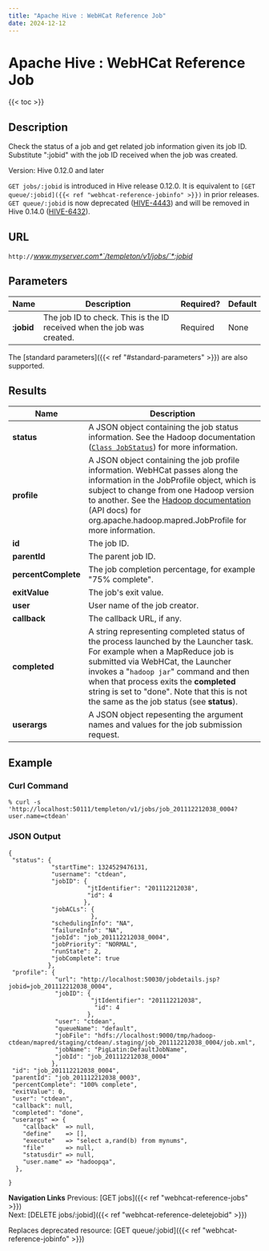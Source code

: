 ```yaml
---
title: "Apache Hive : WebHCat Reference Job"
date: 2024-12-12
---
```


# Apache Hive : WebHCat Reference Job

{{< toc >}}

## Description

Check the status of a job and get related job information given its job ID. Substitute ":jobid" with the job ID received when the job was created.

Version: Hive 0.12.0 and later

`GET jobs/:jobid` is introduced in Hive release 0.12.0. It is equivalent to `[GET queue/:jobid]({{< ref "webhcat-reference-jobinfo" >}})` in prior releases.  
`GET queue/:jobid` is now deprecated ([HIVE-4443](https://issues.apache.org/jira/browse/HIVE-4443)) and will be removed in Hive 0.14.0 ([HIVE-6432](https://issues.apache.org/jira/browse/HIVE-6432)).

## URL

`http://`*www.myserver.com*`/templeton/v1/jobs/`*:jobid*

## Parameters

| Name | Description | Required? | Default |
| --- | --- | --- | --- |
| **:jobid** | The job ID to check. This is the ID received when the job was created. | Required | None |

The [standard parameters]({{< ref "#standard-parameters" >}}) are also supported.

## Results

| Name | Description |
| --- | --- |
| **status** | A JSON object containing the job status information. See the Hadoop documentation ([`Class JobStatus`](http://hadoop.apache.org/docs/stable/api/org/apache/hadoop/mapred/JobStatus.html)) for more information. |
| **profile** | A JSON object containing the job profile information. WebHCat passes along the information in the JobProfile object, which is subject to change from one Hadoop version to another. See the [Hadoop documentation](http://hadoop.apache.org/docs/) (API docs) for org.apache.hadoop.mapred.JobProfile for more information. |
| **id** | The job ID. |
| **parentId** | The parent job ID. |
| **percentComplete** | The job completion percentage, for example "75% complete". |
| **exitValue** | The job's exit value. |
| **user** | User name of the job creator. |
| **callback** | The callback URL, if any. |
| **completed** | A string representing completed status of the process launched by the Launcher task. For example when a MapReduce job is submitted via WebHCat, the Launcher invokes a "`hadoop jar`" command and then when that process exits the **completed** string is set to "done". Note that this is not the same as the job status (see **status**). |
| **userargs** | A JSON object repesenting the argument names and values for the job submission request. |

## Example

### Curl Command

```
% curl -s 'http://localhost:50111/templeton/v1/jobs/job_201112212038_0004?user.name=ctdean'

```

### JSON Output

```
{
 "status": {
            "startTime": 1324529476131,
            "username": "ctdean",
            "jobID": {
                      "jtIdentifier": "201112212038",
                      "id": 4
                     },
            "jobACLs": {
                       },
            "schedulingInfo": "NA",
            "failureInfo": "NA",
            "jobId": "job_201112212038_0004",
            "jobPriority": "NORMAL",
            "runState": 2,
            "jobComplete": true
           },
 "profile": {
             "url": "http://localhost:50030/jobdetails.jsp?jobid=job_201112212038_0004",
             "jobID": {
                       "jtIdentifier": "201112212038",
                        "id": 4
                      },
             "user": "ctdean",
             "queueName": "default",
             "jobFile": "hdfs://localhost:9000/tmp/hadoop-ctdean/mapred/staging/ctdean/.staging/job_201112212038_0004/job.xml",
             "jobName": "PigLatin:DefaultJobName",
             "jobId": "job_201112212038_0004"
            },
 "id": "job_201112212038_0004",
 "parentId": "job_201112212038_0003",
 "percentComplete": "100% complete",
 "exitValue": 0,
 "user": "ctdean",
 "callback": null,
 "completed": "done",
 "userargs" => {
    "callback"  => null,
    "define"    => [],
    "execute"   => "select a,rand(b) from mynums",
    "file"      => null,
    "statusdir" => null,
    "user.name" => "hadoopqa",
  },

}

```

**Navigation Links**
Previous: [GET jobs]({{< ref "webhcat-reference-jobs" >}})  
 Next: [DELETE jobs/:jobid]({{< ref "webhcat-reference-deletejobid" >}})



Replaces deprecated resource: [GET queue/:jobid]({{< ref "webhcat-reference-jobinfo" >}})

 

 

